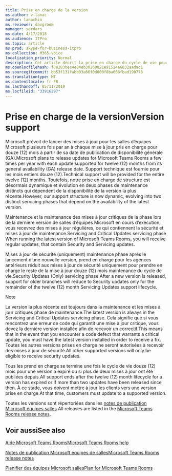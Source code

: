 ```yaml
---
title: Prise en charge de la version
ms.author: v-lanac
author: lanachin
ms.reviewer: davgroom
manager: serdars
ms.date: 4/17/2018
ms.audience: ITPro
ms.topic: article
ms.prod: skype-for-business-itpro
ms.collection: M365-voice
localization_priority: Normal
description: Cet article décrit la prise en charge du cycle de vie pour les salles d’équipes Microsoft.
ms.openlocfilehash: f3e283bec4e84eb38268821e91524a6832aadac1
ms.sourcegitcommit: bb53f131fabb03a66f0d000f8ba668fbad190778
ms.translationtype: MT
ms.contentlocale: fr-FR
ms.lasthandoff: 05/11/2019
ms.locfileid: "33916297"
---
```

# <a name="version-support"></a><span data-ttu-id="736ba-103">Prise en charge de la version</span><span class="sxs-lookup"><span data-stu-id="736ba-103">Version support</span></span>
 
<span data-ttu-id="736ba-104">Microsoft prévoit de lancer des mises à jour pour les salles d’équipes Microsoft plusieurs fois par an à chaque mise à jour pris en charge pour douze (12) mois à partir de sa date de publication de disponibilité générale (GA).</span><span class="sxs-lookup"><span data-stu-id="736ba-104">Microsoft plans to release updates for Microsoft Teams Rooms a few times per year with each update supported for twelve (12) months from its general availability (GA) release date.</span></span> <span data-ttu-id="736ba-105">Support technique est fournie pour les mois entiers douze (12).</span><span class="sxs-lookup"><span data-stu-id="736ba-105">Technical support will be provided for the entire twelve (12) months.</span></span> <span data-ttu-id="736ba-106">Toutefois, notre prise en charge de structure est désormais dynamique et évolution en deux phases de maintenance distincts qui dépendent de la disponibilité de la version la plus récente.</span><span class="sxs-lookup"><span data-stu-id="736ba-106">However, our support structure is now dynamic, evolving into two distinct servicing phases that depend on the availability of the latest  version.</span></span>

<span data-ttu-id="736ba-107">Maintenance et la maintenance des mises à jour critiques de la phase lors de la dernière version de salles d’équipes Microsoft en cours d’exécution, vous recevrez des mises à jour régulières, ce qui contiennent la sécurité et mises à jour de maintenance.</span><span class="sxs-lookup"><span data-stu-id="736ba-107">Servicing and Critical Updates servicing phase When running the latest  version of Microsoft Teams Rooms, you will receive regular updates, that contain Security and Servicing updates.</span></span>


<span data-ttu-id="736ba-108">Mises à jour de sécurité (uniquement) maintenance phase après le lancement d’une nouvelle version, prend en charge pour les agences antérieurs réduit aux mises à jour de sécurité uniquement pour prendre en charge le reste de la mise à jour douze (12) mois maintenance du cycle de vie.</span><span class="sxs-lookup"><span data-stu-id="736ba-108">Security Updates (Only) servicing phase After a new  version is released, support for older branches will reduce to Security updates only for the remainder of the twelve (12) month Servicing Updates support lifecycle.</span></span>


> [!NOTE]
> <span data-ttu-id="736ba-109">La version la plus récente est toujours dans la maintenance et les mises à jour critiques phase de maintenance.</span><span class="sxs-lookup"><span data-stu-id="736ba-109">The latest version is always in the Servicing and Critical Updates servicing phase.</span></span> <span data-ttu-id="736ba-110">Cela signifie que si vous rencontrez une erreur de code qui garantit une mise à jour critique, vous devez la dernière version installée afin de recevoir un correctif.</span><span class="sxs-lookup"><span data-stu-id="736ba-110">This means that in the event that you encounter a code defect that warrants a critical update, you must have the latest version installed in order to receive a fix.</span></span> <span data-ttu-id="736ba-111">Toutes les autres versions prises en charge ne seront autorisées à recevoir des mises à jour de sécurité.</span><span class="sxs-lookup"><span data-stu-id="736ba-111">All other supported  versions will only be eligible to receive security updates.</span></span>

<span data-ttu-id="736ba-112">Tous les prend en charge se termine une fois le cycle de vie douze (12) mois pour une version a expiré ou si plus de deux mises à jour ont été publiées depuis.</span><span class="sxs-lookup"><span data-stu-id="736ba-112">All support ends after the twelve (12) month lifecycle for a version has expired or if more than two updates have been released since then.</span></span> <span data-ttu-id="736ba-113">À ce stade, vous doivent mettre à jour les clients vers une version prise en charge.</span><span class="sxs-lookup"><span data-stu-id="736ba-113">At that time, customers must update to a supported  version.</span></span>

<span data-ttu-id="736ba-114">Toutes les versions sont répertoriées dans les [notes de publication Microsoft équipes salles](srs2-release-note.md).</span><span class="sxs-lookup"><span data-stu-id="736ba-114">All releases are listed in the [Microsoft Teams Rooms release notes](srs2-release-note.md).</span></span> 
 



<span data-ttu-id="736ba-115"><a name="See"> </a></span><span class="sxs-lookup"><span data-stu-id="736ba-115"></span></span>  
## <a name="see-also"></a><span data-ttu-id="736ba-116">Voir aussi</span><span class="sxs-lookup"><span data-stu-id="736ba-116">See also</span></span>

[<span data-ttu-id="736ba-117">Aide Microsoft Teams Rooms</span><span class="sxs-lookup"><span data-stu-id="736ba-117">Microsoft Teams Rooms help</span></span>](https://support.office.com/en-us/article/Skype-Room-Systems-version-2-help-e667f40e-5aab-40c1-bd68-611fe0002ba2)

[<span data-ttu-id="736ba-118">Notes de publication Microsoft équipes de salles</span><span class="sxs-lookup"><span data-stu-id="736ba-118">Microsoft Teams Rooms release notes</span></span>](srs2-release-note.md)

[<span data-ttu-id="736ba-119">Planifier des équipes Microsoft salles</span><span class="sxs-lookup"><span data-stu-id="736ba-119">Plan for Microsoft Teams Rooms</span></span>](skype-room-systems-v2-0.md)
